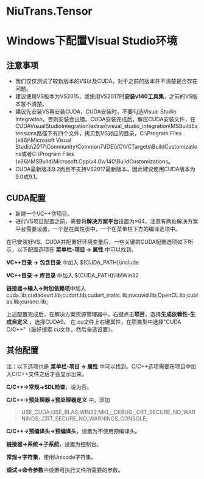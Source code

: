 # NiuTrans.Tensor

# Windows下配置Visual Studio环境

## 注意事项

* 我们仅仅测试了较新版本的VS以及CUDA，对于之前的版本并不清楚是否存在问题。
* 建议使用VS版本为VS2015，或使用VS2017时**安装v140工具集**，之前的VS版本暂不清楚。
* 建议先安装VS再安装CUDA，CUDA安装时，不要勾选Visual Studio Integration，否则安装会出错。CUDA安装完成后，解压CUDA安装文件，在CUDAVisualStudioIntegration\extras\visual_studio_integration\MSBuildExtensions路径下有四个文件，拷贝到VS对应的目录，C:\Program Files (x86)\Microsoft Visual Studio\2017\Community\Common7\IDE\VC\VCTargets\BuildCustomizations或者C:\Program Files (x86)\MSBuild\Microsoft.Cpp\v4.0\v140\BuildCustomizations。
* CUDA最新版本9.2尚且不支持VS2017最新版本，因此建议使用CUDA版本为9.0或9.1。

## CUDA配置

* 新建一个VC++空项目。
* 进行VS项目配置之前，需要将**解决方案平台**设置为×64，注意有两处解决方案平台需要设置，一个是在属性页中，一个在菜单栏下方的编译选项中。

在已安装好VS、CUDA并配置好环境变量后，一些关键的CUDA配置选项如下所示，以下配置选项在 **菜单栏-项目 -> 属性** 中可以找到。

**VC++目录 -> 包含目录** 中加入	$(CUDA_PATH)\include

**VC++目录 -> 库目录** 中加入		$(CUDA_PATH)\lib\Win32

**链接器->输入->附加依赖项**中加入cuda.lib;cudadevrt.lib;cudart.lib;cudart_static.lib;nvcuvid.lib;OpenCL.lib;cublas.lib;curand.lib;

上述配置完成后，在解决方案资源管理器中，右键点击**项目**，选择**生成依赖性-生成自定义** ，选择CUDA9。
在.cu文件上右键属性，在项类型中选择"CUDA C/C++"（最好搜索.cu文件，然后全选设置）。

## 其他配置

注：以下选项也是 **菜单栏-项目 -> 属性** 中可以找到。C/C++选项需要在项目中加入C/C++文件之后才会显示出来。

**C/C++->常规->SDL检查**，设为否。

**C/C++->预处理器->预处理器定义** 中，添加

>USE_CUDA;USE_BLAS;WIN32;MKL;_DEBUG;_CRT_SECURE_NO_WARNINGS;_CRT_SECURE_NO_WARNINGS_CONSOLE;

**C/C++->预编译头->预编译头**，设置为不使用预编译头。

**链接器->系统->子系统**，设置为控制台。

**常规->字符集**，使用Unicode字符集。

**调试->命令参数**中设置可执行文件所需要的参数。


